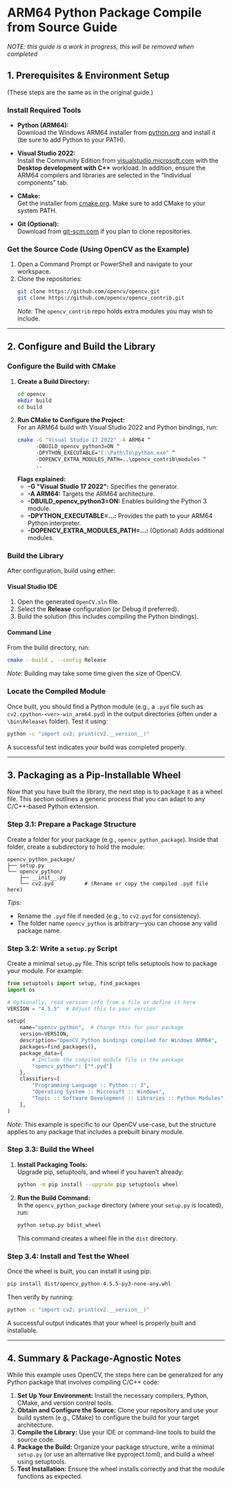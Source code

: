 # ARM64 Python Package Compile from Source Guide
*NOTE: this guide is a work in progress, this will be removed when completed*

## 1. Prerequisites & Environment Setup

(These steps are the same as in the original guide.)

### Install Required Tools

- **Python (ARM64):**  
  Download the Windows ARM64 installer from [python.org](https://www.python.org/downloads/windows/) and install it (be sure to add Python to your PATH).

- **Visual Studio 2022:**  
  Install the Community Edition from [visualstudio.microsoft.com](https://visualstudio.microsoft.com/downloads/) with the **Desktop development with C++** workload. In addition, ensure the ARM64 compilers and libraries are selected in the “Individual components” tab.

- **CMake:**  
  Get the installer from [cmake.org](https://cmake.org/download/). Make sure to add CMake to your system PATH.

- **Git (Optional):**  
  Download from [git-scm.com](https://git-scm.com/download/win) if you plan to clone repositories.

### Get the Source Code (Using OpenCV as the Example)

1. Open a Command Prompt or PowerShell and navigate to your workspace.
2. Clone the repositories:
   ```bash
   git clone https://github.com/opencv/opencv.git
   git clone https://github.com/opencv/opencv_contrib.git
   ```
   *Note:* The `opencv_contrib` repo holds extra modules you may wish to include.

---

## 2. Configure and Build the Library

### Configure the Build with CMake

1. **Create a Build Directory:**
   ```bash
   cd opencv
   mkdir build
   cd build
   ```
2. **Run CMake to Configure the Project:**  
   For an ARM64 build with Visual Studio 2022 and Python bindings, run:
   ```bash
   cmake -G "Visual Studio 17 2022" -A ARM64 ^
         -DBUILD_opencv_python3=ON ^
         -DPYTHON_EXECUTABLE="C:\Path\To\python.exe" ^
         -DOPENCV_EXTRA_MODULES_PATH=..\opencv_contrib\modules ^
         ..
   ```
   **Flags explained:**
   - **-G "Visual Studio 17 2022":** Specifies the generator.
   - **-A ARM64:** Targets the ARM64 architecture.
   - **-DBUILD_opencv_python3=ON:** Enables building the Python 3 module.
   - **-DPYTHON_EXECUTABLE=...:** Provides the path to your ARM64 Python interpreter.
   - **-DOPENCV_EXTRA_MODULES_PATH=...:** (Optional) Adds additional modules.

### Build the Library

After configuration, build using either:

#### Visual Studio IDE
1. Open the generated `OpenCV.sln` file.
2. Select the **Release** configuration (or Debug if preferred).
3. Build the solution (this includes compiling the Python bindings).

#### Command Line
From the build directory, run:
```bash
cmake --build . --config Release
```
*Note:* Building may take some time given the size of OpenCV.

### Locate the Compiled Module

Once built, you should find a Python module (e.g., a `.pyd` file such as `cv2.cpython-<ver>-win_arm64.pyd`) in the output directories (often under a `\bin\Release\` folder). Test it using:
```bash
python -c "import cv2; print(cv2.__version__)"
```
A successful test indicates your build was completed properly.

---

## 3. Packaging as a Pip-Installable Wheel

Now that you have built the library, the next step is to package it as a wheel file. This section outlines a generic process that you can adapt to any C/C++‑based Python extension.

### Step 3.1: Prepare a Package Structure

Create a folder for your package (e.g., `opencv_python_package`). Inside that folder, create a subdirectory to hold the module:
```
opencv_python_package/
├── setup.py
└── opencv_python/
    ├── __init__.py
    └── cv2.pyd          # (Rename or copy the compiled .pyd file here)
```
*Tips:*
- Rename the `.pyd` file if needed (e.g., to `cv2.pyd` for consistency).
- The folder name `opencv_python` is arbitrary—you can choose any valid package name.

### Step 3.2: Write a `setup.py` Script

Create a minimal `setup.py` file. This script tells setuptools how to package your module. For example:
```python
from setuptools import setup, find_packages
import os

# Optionally, read version info from a file or define it here
VERSION = "4.5.5"  # Adjust this to your version

setup(
    name="opencv_python",  # Change this for your package
    version=VERSION,
    description="OpenCV Python bindings compiled for Windows ARM64",
    packages=find_packages(),
    package_data={
        # Include the compiled module file in the package
        "opencv_python": ["*.pyd"]
    },
    classifiers=[
        "Programming Language :: Python :: 3",
        "Operating System :: Microsoft :: Windows",
        "Topic :: Software Development :: Libraries :: Python Modules",
    ],
)
```
*Note:* This example is specific to our OpenCV use-case, but the structure applies to any package that includes a prebuilt binary module.

### Step 3.3: Build the Wheel

1. **Install Packaging Tools:**  
   Upgrade pip, setuptools, and wheel if you haven’t already:
   ```bash
   python -m pip install --upgrade pip setuptools wheel
   ```
2. **Run the Build Command:**  
   In the `opencv_python_package` directory (where your `setup.py` is located), run:
   ```bash
   python setup.py bdist_wheel
   ```
   This command creates a wheel file in the `dist` directory.

### Step 3.4: Install and Test the Wheel

Once the wheel is built, you can install it using pip:
```bash
pip install dist/opencv_python-4.5.5-py3-none-any.whl
```
Then verify by running:
```bash
python -c "import cv2; print(cv2.__version__)"
```
A successful output indicates that your wheel is properly built and installable.

---

## 4. Summary & Package-Agnostic Notes

While this example uses OpenCV, the steps here can be generalized for any Python package that involves compiling C/C++ code:

1. **Set Up Your Environment:** Install the necessary compilers, Python, CMake, and version control tools.
2. **Obtain and Configure the Source:** Clone your repository and use your build system (e.g., CMake) to configure the build for your target architecture.
3. **Compile the Library:** Use your IDE or command-line tools to build the source code.
4. **Package the Build:** Organize your package structure, write a minimal `setup.py` (or use an alternative like pyproject.toml), and build a wheel using setuptools.
5. **Test Installation:** Ensure the wheel installs correctly and that the module functions as expected.
